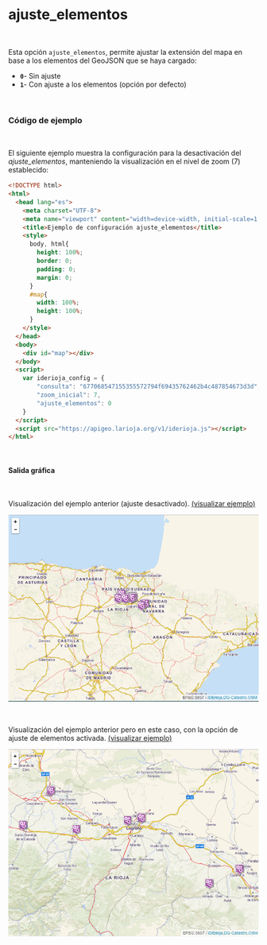 # ajuste_elementos
<br />

Esta opción `ajuste_elementos`, permite ajustar la extensión del mapa en base a los elementos del GeoJSON que se haya cargado:

- **`0`**- Sin ajuste
- **`1`**- Con ajuste a los elementos (opción por defecto)

<br />

### Código de ejemplo
<br />

El siguiente ejemplo muestra la configuración para la desactivación del *ajuste_elementos*, manteniendo la visualización en el nivel de zoom (7) establecido:

```html
<!DOCTYPE html>
<html>
  <head lang="es">
    <meta charset="UTF-8">
    <meta name="viewport" content="width=device-width, initial-scale=1.0, maximum-scale=1.0, user-scalable=no" />
    <title>Ejemplo de configuración ajuste_elementos</title>
    <style>
      body, html{
        height: 100%;
        border: 0;
        padding: 0;
        margin: 0;
      }
      #map{
        width: 100%;
        height: 100%;
      }
    </style>
  </head>
  <body>
    <div id="map"></div>
  </body>
  <script>
    var iderioja_config = {
        "consulta": "677068547155355572794f69435762462b4c487854673d3d",
        "zoom_inicial": 7,
        "ajuste_elementos": 0
    }
  </script>
  <script src="https://apigeo.larioja.org/v1/iderioja.js"></script>
</html>
```

<br />

#### Salida gráfica
<br />

Visualización del ejemplo anterior (ajuste desactivado). [(visualizar ejemplo)](https://iderioja.github.io/doc_api_iderioja/ejemplo_opcion_ajuste_elementos_1)

![Ejemplo opción ajuste_elementos desactivado](/img/opciones_ajuste_elementos_salida_grafica_1.jpg "Ejemplo opción ajuste_elementos desactivado")

<br />

Visualización del ejemplo anterior pero en este caso, con la opción de ajuste de elementos activada. [(visualizar ejemplo)](https://iderioja.github.io/doc_api_iderioja/ejemplo_opcion_ajuste_elementos_2)

![Ejemplo opción ajuste_elementos activado](/img/opciones_ajuste_elementos_salida_grafica_2.jpg "Ejemplo opción ajuste_elementos activado")
